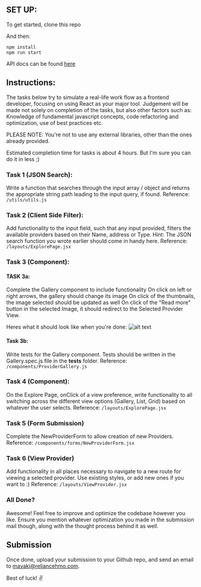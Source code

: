 ## SET UP:
To get started, clone this repo


And then:
```
npm install
npm run start
```

API docs can be found [here](https://bitbucket.org/kangpeinc/front-dev-interview/src/master/doc/API.md)

## Instructions:
The tasks below try to simulate a real-life work flow as a frontend developer, focusing on using React as your major tool. Judgement will be made not solely on completion of the tasks, but also other factors such as: Knowledge of fundamental javascript concepts, code refactoring and optimization, use of best practices etc.

PLEASE NOTE: You're not to use any external libraries, other than the ones already provided.

Estimated completion time for tasks is about 4 hours. But I'm sure you can do it in less ;)

### Task 1 (JSON Search):
Write a function that searches through the input array / object
and returns the appropriate string path leading to the input query, if found.
Reference: `/utils/utils.js`

### Task 2 (Client Side Filter):
Add functionality to the input field, such that any input provided, filters the available providers based on their Name, address or Type. 
Hint: The JSON search function you wrote earlier should come in handy here.
Reference: `/layouts/ExplorePage.jsx`

### Task 3 (Component):
#### TASK 3a:
Complete the Gallery component to include functionality
On click on left or right arrows, the gallery should change its image
On click of the thumbnails, the image selected should be updated as well
On click of the "Read more" button in the selected Image, it should redirect to the Selected Provider View.

Heres what it should look like when you're done:
![alt text](https://bitbucket.org/kangpeinc/front-dev-interview-2/src/master/src/gallery.gif "Gallery Component")



#### Task 3b:
Write tests for the Gallery component. Tests should be written in the Gallery.spec.js file in the __tests__ folder.
Reference: `/components/ProviderGallery.js`

### Task 4 (Component):
On the Explore Page, onClick of a view preference, write functionality to all switching across the different view options (Gallery, List, Grid) based on whatever the user selects.
Reference: `/layouts/ExplorePage.jsx`

### Task 5 (Form Submission)
Complete the NewProviderForm to allow creation of new Providers.
Reference:
`/components/forms/NewProviderForm.jsx`

### Task 6 (View Provider)
Add functionality in all places necessary to navigate to a new route for viewing a selected provider.
Use existing styles, or add new ones if you want to :)
Reference:
`/layouts/ViewProvider.jsx`


### All Done?
Awesome! Feel free to improve and optimize the codebase however you like. Ensure you mention whatever optimization you made in the submission mail though, along with the thought process behind it as well.

## Submission
Once done, upload your submission to your Github repo, and send an email to [mayaki@reliancehmo.com]().

Best of luck! :v:
